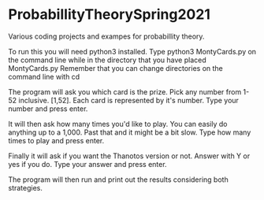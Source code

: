 # ProbabillityTheorySpring2021
Various coding projects and exampes for probabillity theory.

To run this you will need python3 installed.
Type python3 MontyCards.py on the command line while in the directory that you have placed MontyCards.py
Remember that you can change directories on the command line with cd <directory>

The program will ask you which card is the prize. Pick any number from 1-52 inclusive. [1,52]. Each card
is represented by it's number. Type your number and press enter.
  
It will then ask how many times you'd like to play. You can easily do anything up to a 1,000. Past that and it might be a bit slow.
Type how many times to play and press enter.

Finally it will ask if you want the Thanotos version or not. Answer with Y or yes if you do.
Type your answer and press enter.
  
The program will then run and print out the results considering both strategies.
  
  
